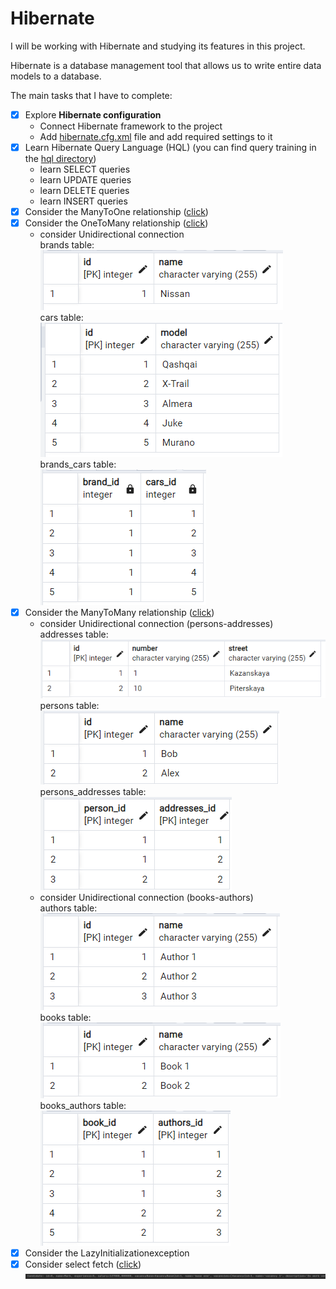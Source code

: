 # Hibernate

I will be working with Hibernate and studying its features in this project.

Hibernate is a database management tool that allows us to write entire data models to a database.

The main tasks that I have to complete:

- [x] Explore **Hibernate configuration**
    - Connect Hibernate framework to the project
    - Add
      [hibernate.cfg.xml](https://github.com/ZubovaLE/job4j_hibernate/blob/master/src/main/java/resources/hibernate.cfg.xml)
      file and add required settings to it
- [x] Learn Hibernate Query Language (HQL) (you can find query training in the
  [hql directory](https://github.com/ZubovaLE/job4j_hibernate/tree/master/src/main/java/ru/job4j/hql))
    - learn SELECT queries
    - learn UPDATE queries
    - learn DELETE queries
    - learn INSERT queries
- [x] Consider the ManyToOne
  relationship ([click](https://github.com/ZubovaLE/job4j_hibernate/tree/master/src/main/java/ru/job4j/toone))
- [x] Consider the OneToMany
  relationship ([click](https://github.com/ZubovaLE/job4j_hibernate/tree/master/src/main/java/ru/job4j/oneToMany))
    - consider Unidirectional connection  
      brands table:  
      ![brands_table](images/1_brands_table.png)  
      cars table:  
      ![cars_table](images/2_cars_table.png)  
      brands_cars table:  
      ![brands_cars_table](images/3_brands_cars_table.png)
- [x] Consider the ManyToMany
  relationship ([click](https://github.com/ZubovaLE/job4j_hibernate/tree/master/src/main/java/ru/job4j/manyToMany))
    - consider Unidirectional connection (persons-addresses)  
      addresses table:  
      ![addresses_table](images/4_addresses_table.png)  
      persons table:  
      ![persons_table](images/5_persons_table.png)  
      persons_addresses table:  
      ![persons_addresses_table](images/6_persons_addresses_table.png)
    - consider Unidirectional connection (books-authors)  
      authors table:  
      ![authors_table](images/7_authors_table.png)  
      books table:  
      ![books_table](images/8_books_table.png)  
      books_authors table:  
      ![books_authors_table](images/9_books_authors_table.png)
- [x] Consider the LazyInitializationexception
- [x] Consider select
  fetch ([click](https://github.com/ZubovaLE/job4j_hibernate/tree/master/src/main/java/ru/job4j/hql/candidates))
  ![img.png](images/10_select_fetch.png)